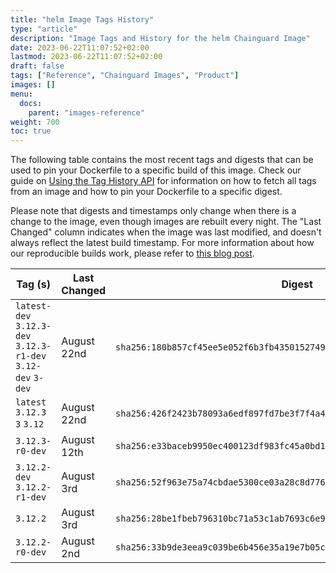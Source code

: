 ```yaml
---
title: "helm Image Tags History"
type: "article"
description: "Image Tags and History for the helm Chainguard Image"
date: 2023-06-22T11:07:52+02:00
lastmod: 2023-06-22T11:07:52+02:00
draft: false
tags: ["Reference", "Chainguard Images", "Product"]
images: []
menu:
  docs:
    parent: "images-reference"
weight: 700
toc: true
---
```


The following table contains the most recent tags and digests that can be used to pin your Dockerfile to a specific build of this image. Check our guide on [Using the Tag History API](/chainguard/chainguard-images/using-the-tag-history-api/) for information on how to fetch all tags from an image and how to pin your Dockerfile to a specific digest.

Please note that digests and timestamps only change when there is a change to the image, even though images are rebuilt every night. The "Last Changed" column indicates when the image was last modified, and doesn't always reflect the latest build timestamp. For more information about how our reproducible builds work, please refer to [this blog post](https://www.chainguard.dev/unchained/reproducing-chainguards-reproducible-image-builds).

| Tag (s)                                                       | Last Changed | Digest                                                                    |
|---------------------------------------------------------------|--------------|---------------------------------------------------------------------------|
|  `latest-dev` `3.12.3-dev` `3.12.3-r1-dev` `3.12-dev` `3-dev` | August 22nd  | `sha256:180b857cf45ee5e052f6b3fb4350152749e390d78ceb6eb3b2b3addb9031c277` |
|  `latest` `3.12.3` `3` `3.12`                                 | August 22nd  | `sha256:426f2423b78093a6edf897fd7be3f7f4a40cad8ee80a604e234bc6f597110a6c` |
|  `3.12.3-r0-dev`                                              | August 12th  | `sha256:e33baceb9950ec400123df983fc45a0bd18cae849880bcbfab74e753f2da1fec` |
|  `3.12.2-dev` `3.12.2-r1-dev`                                 | August 3rd   | `sha256:52f963e75a74cbdae5300ce03a28c8d7761ffb18d65685cd205e0ae14445ae35` |
|  `3.12.2`                                                     | August 3rd   | `sha256:28be1fbeb796310bc71a53c1ab7693c6e9113b08d527120217731969ad9ca703` |
|  `3.12.2-r0-dev`                                              | August 2nd   | `sha256:33b9de3eea9c039be6b456e35a19e7b05cae04b7c30726788efb68fb22fe4098` |
